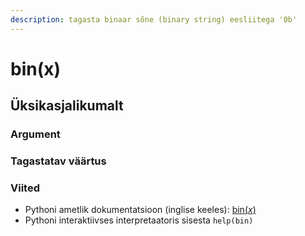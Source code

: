 ```yaml
---
description: tagasta binaar sõne (binary string) eesliitega '0b'
---
```


# bin\(x\)

## Üksikasjalikumalt

### Argument

### Tagastatav väärtus

### Viited

* Pythoni ametlik dokumentatsioon \(inglise keeles\): [bin\(_x_\)](https://docs.python.org/3/library/functions.html#bin)
* Pythoni interaktiivses interpretaatoris sisesta `help(bin)`

